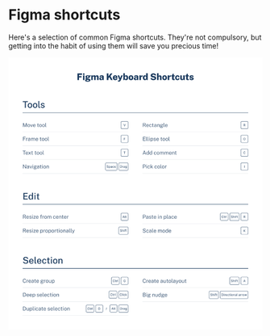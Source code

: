 # Figma shortcuts

Here's a selection of common Figma shortcuts.
They're not compulsory, but getting into the habit of using them will save you precious time!

<p align="center"><img src="../../assets/img/figma/introduction/shortcuts/shortcuts-keyboard.png"></p>